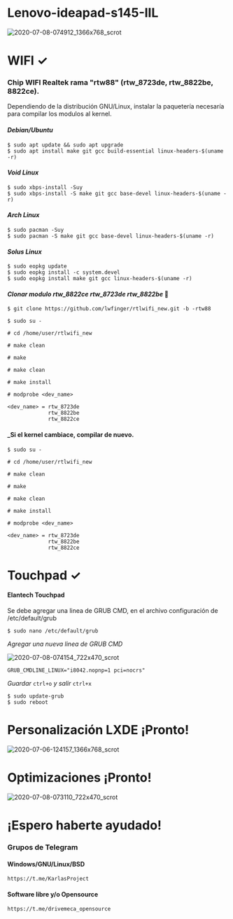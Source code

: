 # Lenovo-ideapad-s145-IIL 
![2020-07-08-074912_1366x768_scrot](https://user-images.githubusercontent.com/65475712/86926662-918ee800-c0ef-11ea-9a47-411b02ce7b33.png)

# WIFI ✓

### Chip WIFI Realtek rama "rtw88" (rtw_8723de, rtw_8822be, 8822ce).
Dependiendo de la distribución GNU/Linux, instalar la paquetería necesaría para compilar los modulos al kernel.

#### _Debian/Ubuntu_
```
$ sudo apt update && sudo apt upgrade
$ sudo apt install make git gcc build-essential linux-headers-$(uname -r)
```
#### _Void Linux_
```
$ sudo xbps-install -Suy
$ sudo xbps-install -S make git gcc base-devel linux-headers-$(uname -r)
```
#### _Arch Linux_
```
$ sudo pacman -Suy
$ sudo pacman -S make git gcc base-devel linux-headers-$(uname -r)
```
#### _Solus Linux_
```
$ sudo eopkg update
$ sudo eopkg install -c system.devel
$ sudo eopkg install make git gcc linux-headers-$(uname -r)
```
#### _Clonar modulo rtw_8822ce rtw_8723de rtw_8822be_ 🔧
```
$ git clone https://github.com/lwfinger/rtlwifi_new.git -b -rtw88

$ sudo su -

# cd /home/user/rtlwifi_new

# make clean

# make 

# make clean

# make install

# modprobe <dev_name>

<dev_name> = rtw_8723de 
             rtw_8822be 
             rtw_8822ce 
```
#### _Si el kernel cambiace, compilar de nuevo.

```
$ sudo su -

# cd /home/user/rtlwifi_new

# make clean

# make 

# make clean

# make install

# modprobe <dev_name>

<dev_name> = rtw_8723de 
             rtw_8822be 
             rtw_8822ce 
```

# Touchpad ✓
#### Elantech Touchpad

Se debe agregar una linea de GRUB CMD, en el archivo configuración de /etc/default/grub

```
$ sudo nano /etc/default/grub
```
_Agregar una nueva linea de GRUB CMD_

![2020-07-08-074154_722x470_scrot](https://user-images.githubusercontent.com/65475712/86925810-8ab3a580-c0ee-11ea-9495-9742eed36672.png)
```
GRUB_CMDLINE_LINUX="i8042.nopnp=1 pci=nocrs"
```
_Guardar_ ```ctrl+o``` _y salir_ ```ctrl+x```
```
$ sudo update-grub
$ sudo reboot
```
# Personalización LXDE ¡Pronto!
![2020-07-06-124157_1366x768_scrot](https://user-images.githubusercontent.com/65475712/86627824-22e24b00-bf86-11ea-9325-eeca4c793d1f.png)

# Optimizaciones ¡Pronto!
![2020-07-08-073110_722x470_scrot](https://user-images.githubusercontent.com/65475712/86925523-390b1b00-c0ee-11ea-8497-23e9362e4378.png)

# ¡Espero haberte ayudado!
### Grupos de Telegram
#### Windows/GNU/Linux/BSD
```
https://t.me/KarlasProject
```
#### Software libre y/o Opensource
```
https://t.me/drivemeca_opensource
```
